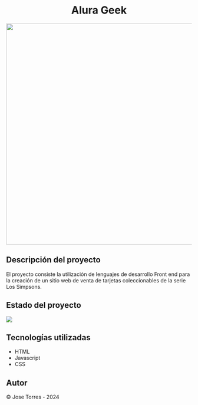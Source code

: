 <h1 align="center">Alura Geek</h1>
<img width="600" heigth="600" src="https://drive.google.com/file/d/1LG1oBZL9P6w2S84GA_HmvfIVoXPwfBoO/view?usp=drive_link">

<h2>Descripción del proyecto</h2>
El proyecto consiste la utilización de lenguajes de desarrollo Front end para la creación de un sitio web de venta de tarjetas coleccionables de la serie Los Simpsons.
<h2>Estado del proyecto</h2>
<img src="https://img.shields.io/badge/Estado-Finalizado-green">
<h2>Tecnologías utilizadas</h2>
<ul>
  <li>HTML</li>
  <li>Javascript</li>   
   <li>CSS</li>
</ul>

<h2>Autor</h2>
<p>© Jose Torres  - 2024</p>
